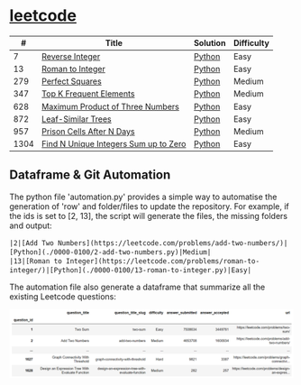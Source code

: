 # [leetcode](https://leetcode.com/problemset/all/)


| # | Title | Solution | Difficulty |
|---| ----- | -------- | ---------- |
|7|[Reverse Integer](https://leetcode.com/problems/reverse-integer/)|[Python](0000-0100/7-reverse-integer.py)|Easy|
|13|[Roman to Integer](https://leetcode.com/problems/roman-to-integer/)| [Python](0000-0100/13-roman-to-integer.py)|Easy|
|279|[Perfect Squares](https://leetcode.com/problems/perfect-squares/)| [Python](0200-0300/279-perfect-squares.py)|Medium|
|347|[Top K Frequent Elements](https://leetcode.com/problems/top-k-frequent-elements/)| [Python](0300-0400/347-top-k-frequent-elements.py)|Medium|
|628|[Maximum Product of Three Numbers](https://leetcode.com/problems/maximum-product-of-three-numbers/)|[Python](0600-0700/628-maximum-product-of-three-numbers.py)|Easy|
|872|[Leaf-Similar Trees](https://leetcode.com/problems/leaf-similar-trees/)|[Python](0800-0900/872-leaf-similar-trees.py)|Easy|
|957|[Prison Cells After N Days](https://leetcode.com/problems/prison-cells-after-n-days/)|[Python](0900-1000/957-prison-cells-after-n-days.py)|Medium|
|1304|[Find N Unique Integers Sum up to Zero](https://leetcode.com/problems/find-n-unique-integers-sum-up-to-zero/)| [Python](1300-1400/1304-find-n-unique-integers-sum-up-to-zero.py)|Easy|


## Dataframe & Git Automation

The python file 'automation.py' provides a simple way to automatise the generation of 'row' and folder/files to update the repository. For example, if the ids is set to [2, 13], the script will generate the files, the missing folders and output:

```
|2|[Add Two Numbers](https://leetcode.com/problems/add-two-numbers/)|[Python](./0000-0100/2-add-two-numbers.py)|Medium|
|13|[Roman to Integer](https://leetcode.com/problems/roman-to-integer/)|[Python](./0000-0100/13-roman-to-integer.py)|Easy|
```

The automation file also generate a dataframe that summarize all the existing Leetcode questions:

![leetcode-dataframe](pictures/dataframe.png)